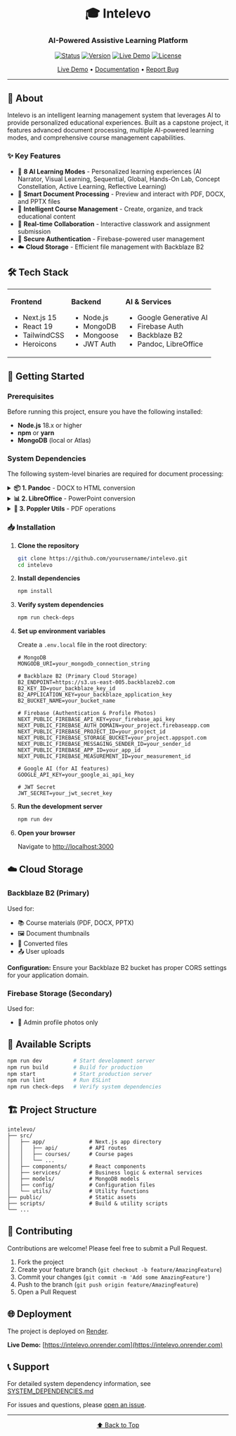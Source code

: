 <div align="center">

# 🎓 Intelevo

### AI-Powered Assistive Learning Platform

[![Status](https://img.shields.io/badge/status-in%20development-yellow)](https://github.com/yourusername/intelevo)
[![Version](https://img.shields.io/badge/version-release%2F2025--08--18--EDC--003-blue)](https://github.com/yourusername/intelevo)
[![Live Demo](https://img.shields.io/badge/demo-live-success)](https://intelevo.onrender.com)
[![License](https://img.shields.io/badge/license-MIT-green)](LICENSE)

[Live Demo](https://intelevo.onrender.com) • [Documentation](SYSTEM_DEPENDENCIES.md) • [Report Bug](https://github.com/yourusername/intelevo/issues)

</div>

---

## 📖 About

Intelevo is an intelligent learning management system that leverages AI to provide personalized educational experiences. Built as a capstone project, it features advanced document processing, multiple AI-powered learning modes, and comprehensive course management capabilities.

### ✨ Key Features

- 🤖 **8 AI Learning Modes** - Personalized learning experiences (AI Narrator, Visual Learning, Sequential, Global, Hands-On Lab, Concept Constellation, Active Learning, Reflective Learning)
- 📄 **Smart Document Processing** - Preview and interact with PDF, DOCX, and PPTX files
- 🎯 **Intelligent Course Management** - Create, organize, and track educational content
- 💬 **Real-time Collaboration** - Interactive classwork and assignment submission
- 🔐 **Secure Authentication** - Firebase-powered user management
- ☁️ **Cloud Storage** - Efficient file management with Backblaze B2

## 🛠️ Tech Stack

<table>
<tr>
<td>

**Frontend**
- Next.js 15
- React 19
- TailwindCSS
- Heroicons

</td>
<td>

**Backend**
- Node.js
- MongoDB
- Mongoose
- JWT Auth

</td>
<td>

**AI & Services**
- Google Generative AI
- Firebase Auth
- Backblaze B2
- Pandoc, LibreOffice

</td>
</tr>
</table>  

## 🚀 Getting Started

### Prerequisites

Before running this project, ensure you have the following installed:

- **Node.js** 18.x or higher
- **npm** or **yarn**
- **MongoDB** (local or Atlas)

### System Dependencies

The following system-level binaries are required for document processing:

<details>
<summary><b>📦 1. Pandoc</b> - DOCX to HTML conversion</summary>

<br>

**Purpose:** Converts DOCX files to HTML for document preview

**Installation:**

```bash
# Windows (Chocolatey)
choco install pandoc

# Windows (winget)
winget install --id=JohnMacFarlane.Pandoc

# macOS
brew install pandoc

# Linux
sudo apt-get install pandoc
```

**Verify:**
```bash
pandoc --version
```

📚 [Installation Guide](https://pandoc.org/installing.html)

</details>

<details>
<summary><b>📊 2. LibreOffice</b> - PowerPoint conversion</summary>

<br>

**Purpose:** Converts PPTX files to PDF/images for slide preview

**Installation:**

```bash
# Windows (Chocolatey)
choco install libreoffice

# macOS
brew install --cask libreoffice

# Linux
sudo apt-get install libreoffice
```

**Default Path (Windows):** `C:\Program Files\LibreOffice\program\soffice.exe`

**Verify:**
```bash
# Windows
& "C:\Program Files\LibreOffice\program\soffice.exe" --version

# macOS/Linux
soffice --version
```

📚 [Download LibreOffice](https://www.libreoffice.org/download/download/)

</details>

<details>
<summary><b>📄 3. Poppler Utils</b> - PDF operations</summary>

<br>

**Purpose:** PDF to image conversion and metadata extraction

**Installation:**

```bash
# Windows (Chocolatey)
choco install poppler

# macOS
brew install poppler

# Linux
sudo apt-get install poppler-utils
```

**Verify:**
```bash
pdfinfo -v
```

📚 [Poppler for Windows](https://github.com/oschwartz10612/poppler-windows/releases/)

</details>

### 📥 Installation

1. **Clone the repository**
   ```bash
   git clone https://github.com/yourusername/intelevo.git
   cd intelevo
   ```

2. **Install dependencies**
   ```bash
   npm install
   ```

3. **Verify system dependencies**
   ```bash
   npm run check-deps
   ```

4. **Set up environment variables**
   
   Create a `.env.local` file in the root directory:
   ```env
   # MongoDB
   MONGODB_URI=your_mongodb_connection_string

   # Backblaze B2 (Primary Cloud Storage)
   B2_ENDPOINT=https://s3.us-east-005.backblazeb2.com
   B2_KEY_ID=your_backblaze_key_id
   B2_APPLICATION_KEY=your_backblaze_application_key
   B2_BUCKET_NAME=your_bucket_name

   # Firebase (Authentication & Profile Photos)
   NEXT_PUBLIC_FIREBASE_API_KEY=your_firebase_api_key
   NEXT_PUBLIC_FIREBASE_AUTH_DOMAIN=your_project.firebaseapp.com
   NEXT_PUBLIC_FIREBASE_PROJECT_ID=your_project_id
   NEXT_PUBLIC_FIREBASE_STORAGE_BUCKET=your_project.appspot.com
   NEXT_PUBLIC_FIREBASE_MESSAGING_SENDER_ID=your_sender_id
   NEXT_PUBLIC_FIREBASE_APP_ID=your_app_id
   NEXT_PUBLIC_FIREBASE_MEASUREMENT_ID=your_measurement_id

   # Google AI (for AI features)
   GOOGLE_API_KEY=your_google_ai_api_key

   # JWT Secret
   JWT_SECRET=your_jwt_secret_key
   ```

5. **Run the development server**
   ```bash
   npm run dev
   ```

6. **Open your browser**
   
   Navigate to [http://localhost:3000](http://localhost:3000)

## ☁️ Cloud Storage

### Backblaze B2 (Primary)
Used for:
- 📚 Course materials (PDF, DOCX, PPTX)
- 🖼️ Document thumbnails
- 🔄 Converted files
- 📤 User uploads

**Configuration:** Ensure your Backblaze B2 bucket has proper CORS settings for your application domain.

### Firebase Storage (Secondary)
Used for:
- 👤 Admin profile photos only

## 📜 Available Scripts

```bash
npm run dev          # Start development server
npm run build        # Build for production
npm start            # Start production server
npm run lint         # Run ESLint
npm run check-deps   # Verify system dependencies
```

## 🏗️ Project Structure

```
intelevo/
├── src/
│   ├── app/              # Next.js app directory
│   │   ├── api/          # API routes
│   │   ├── courses/      # Course pages
│   │   └── ...
│   ├── components/       # React components
│   ├── services/         # Business logic & external services
│   ├── models/           # MongoDB models
│   ├── config/           # Configuration files
│   └── utils/            # Utility functions
├── public/               # Static assets
├── scripts/              # Build & utility scripts
└── ...
```

## 🤝 Contributing

Contributions are welcome! Please feel free to submit a Pull Request.

1. Fork the project
2. Create your feature branch (`git checkout -b feature/AmazingFeature`)
3. Commit your changes (`git commit -m 'Add some AmazingFeature'`)
4. Push to the branch (`git push origin feature/AmazingFeature`)
5. Open a Pull Request

## 🌐 Deployment

The project is deployed on [Render](https://render.com).

**Live Demo:** [https://intelevo.onrender.com](https://intelevo.onrender.com)

## 📞 Support

For detailed system dependency information, see [SYSTEM_DEPENDENCIES.md](SYSTEM_DEPENDENCIES.md)

For issues and questions, please [open an issue](https://github.com/yourusername/intelevo/issues).

---

<div align="center">

[⬆ Back to Top](#-intelevo)

</div>
